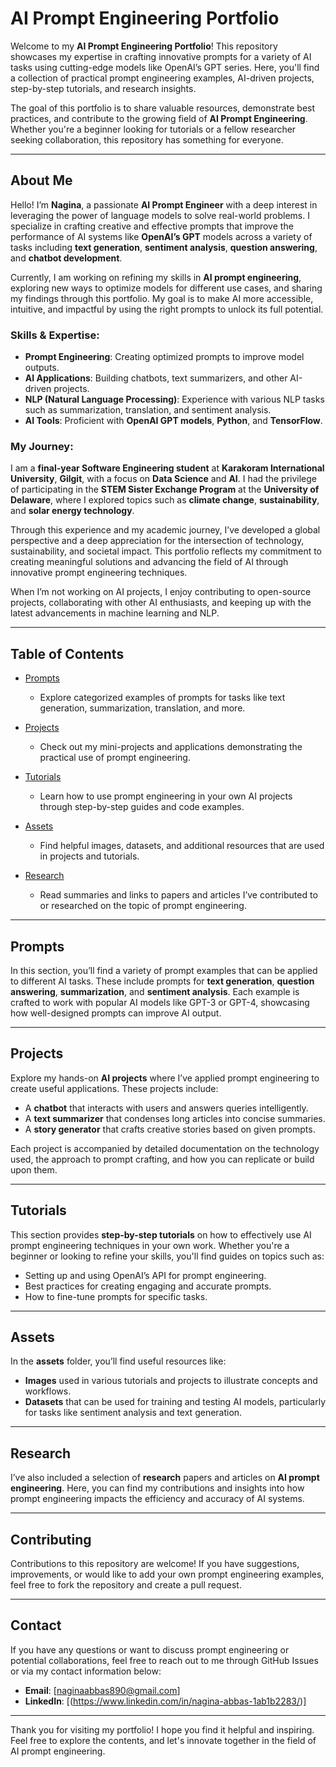 # AI Prompt Engineering Portfolio

Welcome to my **AI Prompt Engineering Portfolio**! This repository showcases my expertise in crafting innovative prompts for a variety of AI tasks using cutting-edge models like OpenAI’s GPT series. Here, you'll find a collection of practical prompt engineering examples, AI-driven projects, step-by-step tutorials, and research insights.

The goal of this portfolio is to share valuable resources, demonstrate best practices, and contribute to the growing field of **AI Prompt Engineering**. Whether you're a beginner looking for tutorials or a fellow researcher seeking collaboration, this repository has something for everyone.

---

## About Me

Hello! I’m **Nagina**, a passionate **AI Prompt Engineer** with a deep interest in leveraging the power of language models to solve real-world problems. I specialize in crafting creative and effective prompts that improve the performance of AI systems like **OpenAI’s GPT** models across a variety of tasks including **text generation**, **sentiment analysis**, **question answering**, and **chatbot development**.

Currently, I am working on refining my skills in **AI prompt engineering**, exploring new ways to optimize models for different use cases, and sharing my findings through this portfolio. My goal is to make AI more accessible, intuitive, and impactful by using the right prompts to unlock its full potential.

### Skills & Expertise:
- **Prompt Engineering**: Creating optimized prompts to improve model outputs.
- **AI Applications**: Building chatbots, text summarizers, and other AI-driven projects.
- **NLP (Natural Language Processing)**: Experience with various NLP tasks such as summarization, translation, and sentiment analysis.
- **AI Tools**: Proficient with **OpenAI GPT models**, **Python**, and **TensorFlow**.

### My Journey:
I am a **final-year Software Engineering student** at **Karakoram International University**, **Gilgit**, with a focus on **Data Science** and **AI**. I had the privilege of participating in the **STEM Sister Exchange Program** at the **University of Delaware**, where I explored topics such as **climate change**, **sustainability**, and **solar energy technology**. 

Through this experience and my academic journey, I’ve developed a global perspective and a deep appreciation for the intersection of technology, sustainability, and societal impact. This portfolio reflects my commitment to creating meaningful solutions and advancing the field of AI through innovative prompt engineering techniques.

When I’m not working on AI projects, I enjoy contributing to open-source projects, collaborating with other AI enthusiasts, and keeping up with the latest advancements in machine learning and NLP.

---

## Table of Contents

- [Prompts](#prompts)
  - Explore categorized examples of prompts for tasks like text generation, summarization, translation, and more.
  
- [Projects](#projects)
  - Check out my mini-projects and applications demonstrating the practical use of prompt engineering.

- [Tutorials](#tutorials)
  - Learn how to use prompt engineering in your own AI projects through step-by-step guides and code examples.
  
- [Assets](#assets)
  - Find helpful images, datasets, and additional resources that are used in projects and tutorials.

- [Research](#research)
  - Read summaries and links to papers and articles I’ve contributed to or researched on the topic of prompt engineering.

---

## Prompts

In this section, you’ll find a variety of prompt examples that can be applied to different AI tasks. These include prompts for **text generation**, **question answering**, **summarization**, and **sentiment analysis**. Each example is crafted to work with popular AI models like GPT-3 or GPT-4, showcasing how well-designed prompts can improve AI output.

---

## Projects

Explore my hands-on **AI projects** where I’ve applied prompt engineering to create useful applications. These projects include:
- A **chatbot** that interacts with users and answers queries intelligently.
- A **text summarizer** that condenses long articles into concise summaries.
- A **story generator** that crafts creative stories based on given prompts.

Each project is accompanied by detailed documentation on the technology used, the approach to prompt crafting, and how you can replicate or build upon them.

---

## Tutorials

This section provides **step-by-step tutorials** on how to effectively use AI prompt engineering techniques in your own work. Whether you're a beginner or looking to refine your skills, you'll find guides on topics such as:
- Setting up and using OpenAI’s API for prompt engineering.
- Best practices for creating engaging and accurate prompts.
- How to fine-tune prompts for specific tasks.

---

## Assets

In the **assets** folder, you’ll find useful resources like:
- **Images** used in various tutorials and projects to illustrate concepts and workflows.
- **Datasets** that can be used for training and testing AI models, particularly for tasks like sentiment analysis and text generation.

---

## Research

I’ve also included a selection of **research** papers and articles on **AI prompt engineering**. Here, you can find my contributions and insights into how prompt engineering impacts the efficiency and accuracy of AI systems.

---

## Contributing

Contributions to this repository are welcome! If you have suggestions, improvements, or would like to add your own prompt engineering examples, feel free to fork the repository and create a pull request.

---

## Contact

If you have any questions or want to discuss prompt engineering or potential collaborations, feel free to reach out to me through GitHub Issues or via my contact information below:
- **Email**: [naginaabbas890@gmail.com]
- **LinkedIn**: [(https://www.linkedin.com/in/nagina-abbas-1ab1b2283/)]

---

Thank you for visiting my portfolio! I hope you find it helpful and inspiring. Feel free to explore the contents, and let's innovate together in the field of AI prompt engineering.
